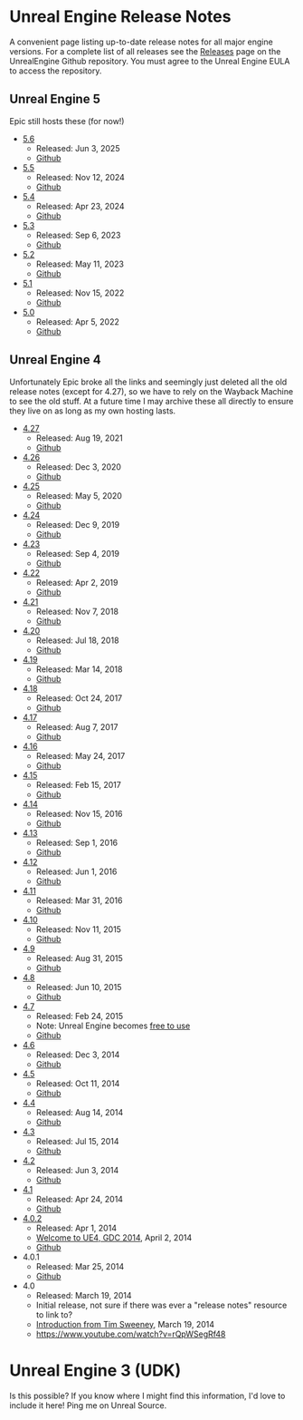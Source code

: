 # Unreal Engine Release Notes

A convenient page listing up-to-date release notes for all major engine versions. For a complete list of all releases
see the [Releases](https://github.com/EpicGames/UnrealEngine/releases) page on the UnrealEngine Github repository. You
must agree to the Unreal Engine EULA to access the repository.

## Unreal Engine 5

Epic still hosts these (for now!)
- [5.6](https://dev.epicgames.com/documentation/en-us/unreal-engine/unreal-engine-5-6-release-notes)
    * Released: Jun 3, 2025
    * [Github](https://github.com/EpicGames/UnrealEngine/releases/tag/5.6.0-release)
- [5.5](https://dev.epicgames.com/documentation/en-us/unreal-engine/unreal-engine-5-5-release-notes)
    * Released: Nov 12, 2024
    * [Github](https://github.com/EpicGames/UnrealEngine/releases/tag/5.5.0-release)
- [5.4](https://dev.epicgames.com/documentation/en-us/unreal-engine/unreal-engine-5.4-release-notes?application_version=5.4)
    * Released: Apr 23, 2024
    * [Github](https://github.com/EpicGames/UnrealEngine/releases/tag/5.4.0-release)
- [5.3](https://dev.epicgames.com/documentation/en-us/unreal-engine/unreal-engine-5.3-release-notes?application_version=5.3)
    * Released: Sep 6, 2023
    * [Github](https://github.com/EpicGames/UnrealEngine/releases/tag/5.3.0-release)
- [5.2](https://dev.epicgames.com/documentation/en-us/unreal-engine/unreal-engine-5.2-release-notes?application_version=5.2)
    * Released: May 11, 2023
    * [Github](https://github.com/EpicGames/UnrealEngine/releases/tag/5.2.0-release)
- [5.1](https://dev.epicgames.com/documentation/en-us/unreal-engine/unreal-engine-5.1-release-notes?application_version=5.1)
    * Released: Nov 15, 2022
    * [Github](https://github.com/EpicGames/UnrealEngine/releases/tag/5.1.0-release)
- [5.0](https://dev.epicgames.com/documentation/en-us/unreal-engine/unreal-engine-5.0-release-notes?application_version=5.0)
    * Released: Apr 5, 2022
    * [Github](https://github.com/EpicGames/UnrealEngine/releases/tag/5.0.0-release)

## Unreal Engine 4

Unfortunately Epic broke all the links and seemingly just deleted all the old release notes (except for 4.27), so we 
have to rely on the Wayback Machine to see the old stuff. At a future time I may archive these all directly to ensure they
live on as long as my own hosting lasts.

- [4.27](https://dev.epicgames.com/documentation/en-us/unreal-engine/unreal-engine-4.27-release-notes?application_version=4.27)
    * Released: Aug 19, 2021
    * [Github](https://github.com/EpicGames/UnrealEngine/releases/tag/4.27.0-release)
- [4.26](https://web.archive.org/web/20201203152448/https://docs.unrealengine.com/en-US/WhatsNew/Builds/ReleaseNotes/4_26/index.html)
    * Released: Dec 3, 2020
    * [Github](https://github.com/EpicGames/UnrealEngine/releases/tag/4.26.0-release)
- [4.25](https://web.archive.org/web/20200721215821/https://docs.unrealengine.com/en-US/Support/Builds/ReleaseNotes/4_25/index.html)
    * Released: May 5, 2020
    * [Github](https://github.com/EpicGames/UnrealEngine/releases/tag/4.25.0-release)
- [4.24](https://web.archive.org/web/20200124130755/http://docs.unrealengine.com/en-US/Support/Builds/ReleaseNotes/4_24/index.html)
    * Released: Dec 9, 2019
    * [Github](https://github.com/EpicGames/UnrealEngine/releases/tag/4.24.0-release)
- [4.23](https://web.archive.org/web/20191205043413/https://docs.unrealengine.com/en-US/Support/Builds/ReleaseNotes/4_23/index.html)
    * Released: Sep 4, 2019
    * [Github](https://github.com/EpicGames/UnrealEngine/releases/tag/4.23.0-release)
- [4.22](https://web.archive.org/web/20191221205219/https://docs.unrealengine.com/en-US/Support/Builds/ReleaseNotes/4_22/index.html)
    * Released: Apr 2, 2019
    * [Github](https://github.com/EpicGames/UnrealEngine/releases/tag/4.22.0-release)
- [4.21](https://web.archive.org/web/20190426020533/https://docs.unrealengine.com/en-US/Builds/4_21)
    * Released: Nov 7, 2018
    * [Github](https://github.com/EpicGames/UnrealEngine/releases/tag/4.21.0-release)
- [4.20](https://web.archive.org/web/20180724134255/https://docs.unrealengine.com/en-US/Builds/4_20)
    * Released: Jul 18, 2018
    * [Github](https://github.com/EpicGames/UnrealEngine/releases/tag/4.20.0-release)
- [4.19](https://web.archive.org/web/20180315015353mp_/https://docs.unrealengine.com/en-US/Builds/4_19)
    * Released: Mar 14, 2018
    * [Github](https://github.com/EpicGames/UnrealEngine/releases/tag/4.19.0-release)
- [4.18](https://web.archive.org/web/20181205035001mp_/https://docs.unrealengine.com/en-us/Support/Builds/ReleaseNotes/4_18)
    * Released: Oct 24, 2017
    * [Github](https://github.com/EpicGames/UnrealEngine/releases/tag/4.18.0-release)
- [4.17](https://web.archive.org/web/20200506203441/https://docs.unrealengine.com/en-US/Support/Builds/ReleaseNotes/4_17/index.html)
    * Released: Aug 7, 2017
    * [Github](https://github.com/EpicGames/UnrealEngine/releases/tag/4.17.0-release)
- [4.16](https://web.archive.org/web/20201112023704/https://docs.unrealengine.com/en-US/Support/Builds/ReleaseNotes/4_16/index.html)
    * Released: May 24, 2017
    * [Github](https://github.com/EpicGames/UnrealEngine/releases/tag/4.16.0-release)
- [4.15](https://web.archive.org/web/20201124215357/https://docs.unrealengine.com/en-US/Support/Builds/ReleaseNotes/4_15/index.html)
    * Released: Feb 15, 2017
    * [Github](https://github.com/EpicGames/UnrealEngine/releases/tag/4.15.0-release)
- [4.14](https://web.archive.org/web/20170709013803/https://docs.unrealengine.com/latest/INT/Support/Builds/ReleaseNotes/2016/4_14/index.html)
    * Released: Nov 15, 2016
    * [Github](https://github.com/EpicGames/UnrealEngine/releases/tag/4.14.0-release)
- [4.13](https://web.archive.org/web/20170708043923/https://docs.unrealengine.com/latest/INT/Support/Builds/ReleaseNotes/2016/4_13/index.html)
    * Released: Sep 1, 2016
    * [Github](https://github.com/EpicGames/UnrealEngine/releases/tag/4.13.0-release)
- [4.12](https://web.archive.org/web/20160605052050/https://docs.unrealengine.com/latest/INT/Support/Builds/ReleaseNotes/2016/4_12/index.html)
    * Released: Jun 1, 2016
    * [Github](https://github.com/EpicGames/UnrealEngine/releases/tag/4.12.0-release)
- [4.11](https://web.archive.org/web/20160426154721/https://docs.unrealengine.com/latest/INT/Support/Builds/ReleaseNotes/2016/4_11/index.html)
    * Released: Mar 31, 2016
    * [Github](https://github.com/EpicGames/UnrealEngine/releases/tag/4.11.0-release)
- [4.10](https://web.archive.org/web/20151115070737/https://docs.unrealengine.com/latest/INT/Support/Builds/ReleaseNotes/2015/4_10/index.html)
    * Released: Nov 11, 2015
    * [Github](https://github.com/EpicGames/UnrealEngine/releases/tag/4.10.0-release)
- [4.9](https://web.archive.org/web/20150905123905/https://docs.unrealengine.com/latest/INT/Support/Builds/ReleaseNotes/2015/4_9/index.html)
    * Released: Aug 31, 2015
    * [Github](https://github.com/EpicGames/UnrealEngine/releases/tag/4.9.0-release)
- [4.8](https://web.archive.org/web/20150614024119/https://docs.unrealengine.com/latest/INT/Support/Builds/ReleaseNotes/2015/4_8/index.html)
    * Released: Jun 10, 2015
    * [Github](https://github.com/EpicGames/UnrealEngine/releases/tag/4.8.0-release)
- [4.7](https://web.archive.org/web/20150303181819/https://docs.unrealengine.com/latest/INT/Support/Builds/ReleaseNotes/2015/4_7/index.html)
    * Released: Feb 24, 2015
    * Note: Unreal Engine becomes [free to use](https://www.unrealengine.com/en-US/blog/ue4-is-free)
    * [Github](https://github.com/EpicGames/UnrealEngine/releases/tag/4.7.0-release)
- [4.6](https://web.archive.org/web/20141213160412/https://docs.unrealengine.com/latest/INT/Support/Builds/ReleaseNotes/2014/4_6/index.html)
    * Released: Dec 3, 2014
    * [Github](https://github.com/EpicGames/UnrealEngine/releases/tag/4.6.0-release)
- [4.5](https://web.archive.org/web/20150303183645/https://docs.unrealengine.com/latest/INT/Support/Builds/ReleaseNotes/2014/4_5/index.html)
    * Released: Oct 11, 2014
    * [Github](https://github.com/EpicGames/UnrealEngine/releases/tag/4.5.0-release)
- [4.4](https://web.archive.org/web/20150303190019/https://docs.unrealengine.com/latest/INT/Support/Builds/ReleaseNotes/2014/4_4/index.html)
    * Released: Aug 14, 2014
    * [Github](https://github.com/EpicGames/UnrealEngine/releases/tag/4.4.0-release)
- [4.3](https://web.archive.org/web/20150303183906/https://docs.unrealengine.com/latest/INT/Support/Builds/ReleaseNotes/2014/4_3/index.html)
    * Released: Jul 15, 2014
    * [Github](https://github.com/EpicGames/UnrealEngine/releases/tag/4.3.0-release)
- [4.2](https://web.archive.org/web/20150303183540/https://docs.unrealengine.com/latest/INT/Support/Builds/ReleaseNotes/2014/4_2/index.html)
    * Released: Jun 3, 2014
    * [Github](https://github.com/EpicGames/UnrealEngine/releases/tag/4.2.0-release)
- [4.1](https://web.archive.org/web/20150303190202/https://docs.unrealengine.com/latest/INT/Support/Builds/ReleaseNotes/2014/4_1/index.html)
    * Released: Apr 24, 2014
    * [Github](https://github.com/EpicGames/UnrealEngine/releases/tag/4.1.0-release)
- [4.0.2](https://forums.unrealengine.com/t/update-4-0-2-is-live/1261)
    * Released: Apr 1, 2014
    * [Welcome to UE4, GDC 2014](https://www.youtube.com/watch?v=rQpWSegRf48), April 2, 2014
    * [Github](https://github.com/EpicGames/UnrealEngine/releases/tag/4.0.2-release)
- 4.0.1
    * Released: Mar 25, 2014
    * [Github](https://github.com/EpicGames/UnrealEngine/releases/tag/4.0.1-release)
- 4.0
    * Released: March 19, 2014
    * Initial release, not sure if there was ever a "release notes" resource to link to?
    * [Introduction from Tim Sweeney](https://www.youtube.com/watch?v=8zp09FwUqoU&t=3s), March 19, 2014
    * https://www.youtube.com/watch?v=rQpWSegRf48

# Unreal Engine 3 (UDK)

Is this possible? If you know where I might find this information, I'd love to include it here! Ping me on Unreal Source.
